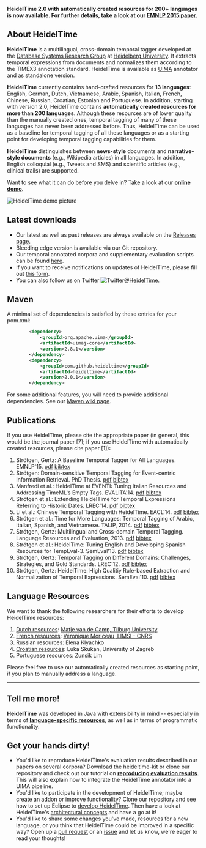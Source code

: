 **HeidelTime 2.0 with automatically created resources for 200+ languages is now available. For further details, take a look at our [EMNLP 2015 paper](https://aclweb.org/anthology/D/D15/D15-1063.pdf).**

## About HeidelTime
**HeidelTime** is a multilingual, cross-domain temporal tagger developed at the [Database Systems Research Group](http://dbs.ifi.uni-heidelberg.de/) at [Heidelberg University](http://www.uni-heidelberg.de/index_e.html). It extracts temporal expressions from documents and normalizes them according to the TIMEX3 annotation standard. HeidelTime is available as [UIMA](http://uima.apache.org/) annotator and as standalone version.

**HeidelTime** currently contains hand-crafted resources for **13 languages**: English, German, Dutch, Vietnamese, Arabic, Spanish, Italian, French, Chinese, Russian, Croatian, Estonian and Portuguese. In addition, starting with version 2.0, HeidelTime contains **automatically created resources for more than 200 languages**. Although these resources are of lower quality than the manually created ones, temporal tagging of many of these languages has never been addressed before. Thus, HeidelTime can be used as a baseline for temporal tagging of all these languages or as a starting point for developing temporal tagging capabilities for them. 

**HeidelTime** distinguishes between **news-style** documents and **narrative-style documents** (e.g., Wikipedia articles) in all languages. In addition, English colloquial (e.g., Tweets and SMS) and scientific articles (e.g., clinical trails) are supported.

Want to see what it can do before you delve in? Take a look at our **[online demo](http://heideltime.ifi.uni-heidelberg.de/heideltime/)**.

![HeidelTime demo picture](https://drive.google.com/uc?export=download&id=0BwqFBQjz9NUicWEzaWlzT1J1SzQ)

## Latest downloads

* Our latest as well as past releases are always available on the [Releases page](https://github.com/HeidelTime/heideltime/releases).
* Bleeding edge version is available via our Git repository.
* Our temporal annotated corpora and supplementary evaluation scripts can be found [here](http://dbs.ifi.uni-heidelberg.de/index.php?id=form-downloads).
* If you want to receive notifications on updates of HeidelTime, please fill out [this form](http://dbs.ifi.uni-heidelberg.de/index.php?id=form-downloads).
* You can also follow us on Twitter ![Twitter](https://i.imgur.com/dtKBCF8.png)[@HeidelTime](https://twitter.com/heideltime).

## Maven

A minimal set of dependencies is satisfied by these entries for your pom.xml:

```xml
		<dependency>
			<groupId>org.apache.uima</groupId>
			<artifactId>uimaj-core</artifactId>
			<version>2.8.1</version>
		</dependency>
		<dependency>
			<groupId>com.github.heideltime</groupId>
			<artifactId>heideltime</artifactId>
			<version>2.0.1</version>
		</dependency>
```

For some additional features, you will need to provide additional dependencies. See our [Maven wiki page](https://github.com/HeidelTime/heideltime/wiki/Maven-Support).

## Publications

If you use HeidelTime, please cite the appropriate paper (in general, this would be the journal paper [7]; if you use HeidelTime with automatically created resources, please cite paper [1]):

1. Strötgen, Gertz: A Baseline Temporal Tagger for All Languages. EMNLP'15. [pdf](https://aclweb.org/anthology/D/D15/D15-1063.pdf) [bibtex](http://dbs.ifi.uni-heidelberg.de/fileadmin/Team/jannik/publications/stroetgen_bib.html#EMNLP2015)
2. Strötgen: Domain-sensitive Temporal Tagging for Event-centric Information Retrieval. PhD Thesis. [pdf](http://archiv.ub.uni-heidelberg.de/volltextserver/18357/1/thesis.pdf) [bibtex](http://dbs.ifi.uni-heidelberg.de/fileadmin/Team/jannik/publications/stroetgen_bib.html#THESIS2015)
3. Manfredi et al.: HeidelTime at EVENTI: Tuning Italian Resources and Addressing TimeML's Empty Tags. EVALITA'14. [pdf](http://dbs.ifi.uni-heidelberg.de/fileadmin/Team/jannik/publications/2014_EVALITA_ManfrediEtAl.pdf) [bibtex](http://dbs.ifi.uni-heidelberg.de/fileadmin/Team/jannik/publications/stroetgen_bib.html#EVALITA2014)
4. Strötgen et al.: Extending HeidelTime for Temporal Expressions Referring to Historic Dates. LREC'14. [pdf](http://dbs.ifi.uni-heidelberg.de/fileadmin/Team/jannik/publications/StroetgenEtAl2014_LREC.pdf) [bibtex](http://dbs.ifi.uni-heidelberg.de/fileadmin/Team/jannik/publications/stroetgen_bib.html#LREC2014b)
5. Li et al.: Chinese Temporal Tagging with HeidelTime. EACL'14. [pdf](http://www.aclweb.org/anthology/E/E14/E14-4026.pdf) [bibtex](http://dbs.ifi.uni-heidelberg.de/fileadmin/Team/jannik/publications/stroetgen_bib.html#EACL2014)
6. Strötgen et al.: Time for More Languages: Temporal Tagging of Arabic, Italian, Spanish, and Vietnamese. TALIP, 2014. [pdf](http://dl.acm.org/citation.cfm?id=2540989&CFID=415441800&CFTOKEN=19912471) [bibtex](http://dbs.ifi.uni-heidelberg.de/fileadmin/Team/jannik/publications/stroetgen_bib.html#TALIPjournal2014)
7. Strötgen, Gertz: Multilingual and Cross-domain Temporal Tagging. Language Resources and Evaluation, 2013. [pdf](http://www.springerlink.com/content/64767752451075k8/) [bibtex](http://dbs.ifi.uni-heidelberg.de/fileadmin/Team/jannik/publications/stroetgen_bib.html#LREjournal2013)
8. Strötgen et al.: HeidelTime: Tuning English and Developing Spanish Resources for TempEval-3. SemEval'13. [pdf](http://www.aclweb.org/anthology/S13-2003) [bibtex](http://dbs.ifi.uni-heidelberg.de/fileadmin/Team/jannik/publications/stroetgen_bib.html#SEMEVAL2013)
9. Strötgen, Gertz: Temporal Tagging on Different Domains: Challenges, Strategies, and Gold Standards. LREC'12. [pdf](http://www.lrec-conf.org/proceedings/lrec2012/pdf/425_Paper.pdf) [bibtex](http://dbs.ifi.uni-heidelberg.de/fileadmin/Team/jannik/publications/stroetgen_bib.html#LREC2012)
10. Strötgen, Gertz: HeidelTime: High Qualitiy Rule-based Extraction and Normalization of Temporal Expressions. SemEval'10. [pdf](http://www.newdesign.aclweb.org/anthology/S/S10/S10-1071.pdf) [bibtex](http://dbs.ifi.uni-heidelberg.de/fileadmin/Team/jannik/publications/stroetgen_bib.html#SEMEVAL2010)

## Language Resources
We want to thank the following researchers for their efforts to develop HeidelTime resources:

1. [Dutch resources](http://www.univ-orleans.fr/lifo/evenements/CSLP2012/proceedings_CSLP12.pdf): [Matje van de Camp, Tilburg University](http://www.tilburguniversity.edu/webwijs/show/?uid=m.m.v.d.camp)
2. [French resources](http://www.lrec-conf.org/proceedings/lrec2014/pdf/45_Paper.pdf): [Véronique Moriceau, LIMSI - CNRS](http://vero.moriceau.free.fr/)
3. Russian resources: Elena Klyachko
4. [Croatian resources](http://nl.ijs.si/isjt14/proceedings/isjt2014_17.pdf): Luka Skukan, University of Zagreb
5. Portuguese resources: Zunsik Lim

Please feel free to use our automatically created resources as starting point, if you plan to manually address a language.  

---

## Tell me more!
**HeidelTime** was developed in Java with extensibility in mind -- especially in terms of **[language-specific resources](https://github.com/HeidelTime/heideltime/wiki/Developing-Resources)**, as well as in terms of programmatic functionality.

## Get your hands dirty!
* You'd like to reproduce HeidelTime's evaluation results described in our papers on several corpora?
  Download the heideltime-kit or clone our repository and check out our tutorial on **[reproducing evaluation results](https://github.com/HeidelTime/heideltime/wiki/Reproducing-Evaluation-Results)**. This will also explain how to integrate the HeidelTime annotator into a UIMA pipeline.
* You'd like to participate in the development of HeidelTime; maybe create an addon or improve functionality?
  Clone our repository and see how to set up Eclipse to [develop HeidelTime](https://github.com/HeidelTime/heideltime/wiki/Development-Setup). Then have a look at HeidelTime's [architectural concepts](https://github.com/HeidelTime/heideltime/wiki/Architectural-Overview) and have a go at it!
* You'd like to share some changes you've made, resources for a new language, or you think that HeidelTime could be improved in a specific way?
  Open up a [pull request](https://github.com/HeidelTime/heideltime/compare) or an [issue](https://github.com/HeidelTime/heideltime/issues) and let us know, we're eager to read your thoughts!
